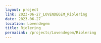 ```yaml
---
layout: project
link: 2023-06-27_LOVENDEGEM_Riolering
date: 2023-06-27
location: Lovendegem
title: Riolering
permalink: /projects/Lovendegem/Riolering
---
```

